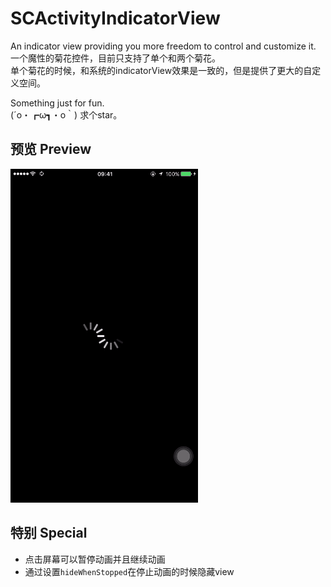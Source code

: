 # SCActivityIndicatorView
An indicator view providing you more freedom to control and customize it.  
一个魔性的菊花控件，目前只支持了单个和两个菊花。  
单个菊花的时候，和系统的indicatorView效果是一致的，但是提供了更大的自定义空间。  

Something just for fun.  
(´o・┏ω┓・o｀) 求个star。

## 预览 Preview

![image](https://raw.githubusercontent.com/SergioChan/SCActivityIndicatorView/master/preview/preview.gif)


## 特别 Special

* 点击屏幕可以暂停动画并且继续动画  
* 通过设置`hideWhenStopped`在停止动画的时候隐藏view
